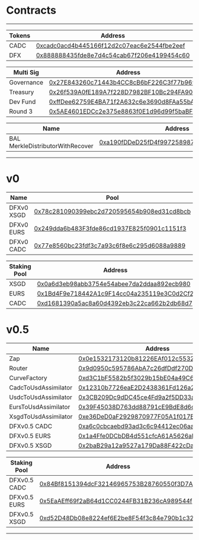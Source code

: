 # Contracts

---

| Tokens              | Address                                                                                                               |
| ------------------- | --------------------------------------------------------------------------------------------------------------------- |
| CADC                | [0xcadc0acd4b445166f12d2c07eac6e2544fbe2eef](https://etherscan.io/address/0xcadc0acd4b445166f12d2c07eac6e2544fbe2eef) |
| DFX                 | [0x888888435fde8e7d4c54cab67f206e4199454c60](https://etherscan.io/address/0x888888435fde8e7d4c54cab67f206e4199454c60) |


| Multi Sig           | Address                                                                                                               |
| ------------------- | --------------------------------------------------------------------------------------------------------------------- |
| Governance          | [0x27E843260c71443b4CC8cB6bF226C3f77b9695AF](https://etherscan.io/address/0x27E843260c71443b4CC8cB6bF226C3f77b9695AF) |
| Treasury            | [0x26f539A0fE189A7f228D7982BF10Bc294FA9070c](https://etherscan.io/address/0x26f539A0fE189A7f228D7982BF10Bc294FA9070c) |
| Dev Fund            | [0xffDee62759E4BA71f2A632c6e3690d8FAa55bAb3](https://etherscan.io/address/0xffDee62759E4BA71f2A632c6e3690d8FAa55bAb3) |
| Round 3             | [0x5AE4601EDCc2e375e8863f0E1d96d99f5baBFDf0](https://etherscan.io/address/0x5AE4601EDCc2e375e8863f0E1d96d99f5baBFDf0) |

| Name | Address |
| ---- | ---- |
| BAL MerkleDistributorWithRecover | [0xa190fDDeD25fD4f997258987b2B45c847b700316](https://etherscan.io/address/0xa190fDDeD25fD4f997258987b2B45c847b700316) |

---

# v0

| Name       | Pool                                                                                                                  | Token                                                                                                                 |
| ---------- | --------------------------------------------------------------------------------------------------------------------- | --------------------------------------------------------------------------------------------------------------------- |
| DFXv0 XSGD | [0x78c281090399ebc2d720595654b908ed31cd8bcb](https://etherscan.io/address/0x78c281090399ebc2d720595654b908ed31cd8bcb) | [0x1d55fb62451d36448b0f4fc4a0ff1b6e2ce9cef7](https://etherscan.io/address/0x1d55fb62451d36448b0f4fc4a0ff1b6e2ce9cef7) |
| DFXv0 EURS | [0x249dda6b483F3fde86cd1937E825f0901c1151f3](https://etherscan.io/address/0x249dda6b483F3fde86cd1937E825f0901c1151f3) | [0x20DeD7F6F8dbb6C1CC989fC923fB180142Ee0144](https://etherscan.io/address/0x20DeD7F6F8dbb6C1CC989fC923fB180142Ee0144) |
| DFXv0 CADC | [0x77e8560bc23fdf3c7a93c6f8e6c295d6088a9889](https://etherscan.io/address/0x77e8560bc23fdf3c7a93c6f8e6c295d6088a9889) | [0x47b6bfd8f2a85595bd5737ee1d620618e1e35323](https://etherscan.io/address/0x47b6bfd8f2a85595bd5737ee1d620618e1e35323) |

| Staking Pool | Address                                                                                                       |
| ---- | --------------------------------------------------------------------------------------------------------------------- |
| XSGD | [0x0a6d3eb98abb3754e54abee7da2ddaa892ecb980](https://etherscan.io/address/0x0a6d3eb98abb3754e54abee7da2ddaa892ecb980) |
| EURS | [0x1Bd4F9e718442A1c9F14cc04a235119e3C0d2Cf2](https://etherscan.io/address/0x1Bd4F9e718442A1c9F14cc04a235119e3C0d2Cf2) |
| CADC | [0xd1681390a5ac8a60d4392eb3c22ca662b2db68d7](https://etherscan.io/address/0xd1681390a5ac8a60d4392eb3c22ca662b2db68d7) |

# v0.5

| Name       | Address |
| ---------- | ------  |
| Zap                  | [0x0e1532173120b81226EAf012c553267c0f5346ff](https://etherscan.io/address/0x0e1532173120b81226EAf012c553267c0f5346ff) |
| Router               | [0x9d0950c595786AbA7c26dfDdf270D66a8b18B4FA](https://etherscan.io/address/0x9d0950c595786AbA7c26dfDdf270D66a8b18B4FA) |
| CurveFactory         | [0xd3C1bF5582b5f3029b15bE04a49C65d3226dFB0C](https://etherscan.io/address/0xd3C1bF5582b5f3029b15bE04a49C65d3226dFB0C) |
| CadcToUsdAssimilator | [0x12310b7726eaE2D2438361Fd126a25D8381Fe891](https://etherscan.io/address/0x12310b7726eaE2D2438361Fd126a25D8381Fe891) |
| UsdcToUsdAssimilator | [0x3CB209Dc9dDC45ce4Fd9a2f5DD33a8C6A9b6ea52](https://etherscan.io/address/0x3CB209Dc9dDC45ce4Fd9a2f5DD33a8C6A9b6ea52) |
| EursToUsdAssimilator | [0x39F45038D763dd88791cE9BdE8d6c18081c7d522](https://etherscan.io/address/0x39F45038D763dd88791cE9BdE8d6c18081c7d522) |
| XsgdToUsdAssimilator | [0xe36DeD0aF2929870977F05A1f017BAB6CF8190f8](https://etherscan.io/address/0xe36DeD0aF2929870977F05A1f017BAB6CF8190f8) |
| DFXv0.5 CADC         | [0xa6c0cbcaebd93ad3c6c94412ec06aaa37870216d](https://etherscan.io/address/0xa6c0cbcaebd93ad3c6c94412ec06aaa37870216d) |
| DFXv0.5 EURS         | [0x1a4Ffe0DCbDB4d551cfcA61A5626aFD190731347](https://etherscan.io/address/0x1a4Ffe0DCbDB4d551cfcA61A5626aFD190731347) |
| DFXv0.5 XSGD         | [0x2baB29a12a9527a179Da88F422cDaaA223A90bD5](https://etherscan.io/address/0x2baB29a12a9527a179Da88F422cDaaA223A90bD5) |

| Staking Pool | Address                                                                                                       |
| ---- | --------------------------------------------------------------------------------------------------------------------- |
| DFXv0.5 CADC | [0x84Bf8151394dcF32146965753B28760550f3D7A8](https://etherscan.io/address/0x84Bf8151394dcF32146965753B28760550f3D7A8) |
| DFXv0.5 EURS | [0x5EaAEff69f2aB64d1CC0244FB31B236cA989544f](https://etherscan.io/address/0x5EaAEff69f2aB64d1CC0244FB31B236cA989544f) |
| DFXv0.5 XSGD | [0xd52D48Db08e8224ef6E2be8F54f3c84e790b1c32](https://etherscan.io/address/0xd52D48Db08e8224ef6E2be8F54f3c84e790b1c32) |


---
